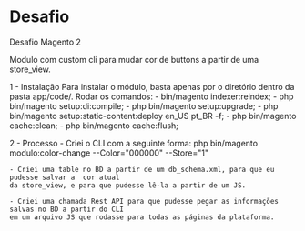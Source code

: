 # Desafio
Desafio Magento 2

Modulo com custom cli para mudar cor de buttons a partir de uma store_view.

1 - Instalação
	Para instalar o módulo, basta apenas por o diretório dentro da pasta app/code/.
	Rodar os comandos:
		- bin/magento indexer:reindex;
		- php bin/magento setup:di:compile;
		- php bin/magento setup:upgrade;
		- php bin/magento setup:static-content:deploy en_US pt_BR -f;
		- php bin/magento cache:clean;
		- php bin/magento cache:flush;
    
2 - Processo
	- Criei o CLI com a seguinte forma: 
		php bin/magento modulo:color-change --Color="000000" --Store="1"

	- Criei uma table no BD a partir de um db_schema.xml, para que eu pudesse salvar a  cor atual 
	da store_view, e para que pudesse lê-la a partir de um JS.

	- Criei uma chamada Rest API para que pudesse pegar as informações salvas no BD a partir do CLI
	em um arquivo JS que rodasse para todas as páginas da plataforma.
